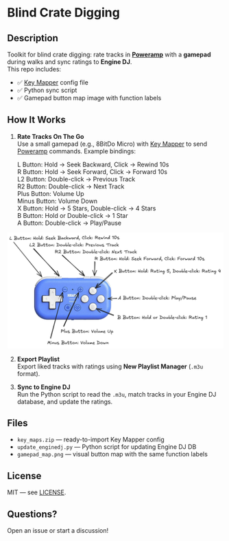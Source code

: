 # Blind Crate Digging

## Description

Toolkit for blind crate digging: rate tracks in [**Poweramp**](https://play.google.com/store/apps/details?id=com.maxmpz.audioplayer&hl=en) with a **gamepad** during walks and sync ratings to **Engine DJ**.  
This repo includes:
- ✅ [Key Mapper](https://play.google.com/store/apps/details?id=io.github.sds100.keymapper&hl=en) config file  
- ✅ Python sync script  
- ✅ Gamepad button map image with function labels

## How It Works

1. **Rate Tracks On The Go**  
   Use a small gamepad (e.g., 8BitDo Micro) with [Key Mapper](https://play.google.com/store/apps/details?id=io.github.sds100.keymapper&hl=en) to send [Poweramp](https://play.google.com/store/apps/details?id=com.maxmpz.audioplayer&hl=en) commands. Example bindings:

   L Button: Hold → Seek Backward, Click → Rewind 10s  
   R Button: Hold → Seek Forward, Click → Forward 10s  
   L2 Button: Double-click → Previous Track  
   R2 Button: Double-click → Next Track  
   Plus Button: Volume Up  
   Minus Button: Volume Down  
   X Button: Hold → 5 Stars, Double-click → 4 Stars  
   B Button: Hold or Double-click → 1 Star  
   A Button: Double-click → Play/Pause

![Gamepad Button Map](./gamepad_map.png)


2. **Export Playlist**  
   Export liked tracks with ratings using **New Playlist Manager** (`.m3u` format).

3. **Sync to Engine DJ**  
   Run the Python script to read the `.m3u`, match tracks in your Engine DJ database, and update the ratings.

## Files

- `key_maps.zip` — ready-to-import Key Mapper config
- `update_enginedj.py` — Python script for updating Engine DJ DB
- `gamepad_map.png` — visual button map with the same function labels

## License

MIT — see [LICENSE](LICENSE).

## Questions?

Open an issue or start a discussion!
